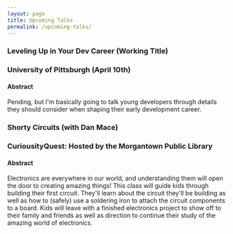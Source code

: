 ```yaml
---
layout: page
title: Upcoming Talks
permalink: /upcoming-talks/
---
```


### Leveling Up in Your Dev Career (Working Title)
### University of Pittsburgh (April 10th)

#### Abstract

Pending, but I'm basically going to talk young developers through details they should consider when shaping their early development career.


### Shorty Circuits (with Dan Mace)
### CuriousityQuest: Hosted by the Morgantown Public Library

#### Abstract

Electronics are everywhere in our world, and understanding them will open the door to creating amazing things! This class will guide kids through building their first circuit. They'll learn about the circuit they'll be building as well as how to (safely) use a soldering iron to attach the circuit components to a board. Kids will leave with a finished electronics project to show off to their family and friends as well as direction to continue their study of the amazing world of electronics.